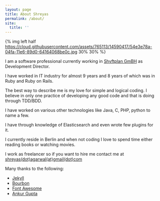```yaml
---
layout: page
title: About Shreyas
permalink: /about/
site:
  title: ''
---
```


{% img left half https://cloud.githubusercontent.com/assets/765113/14590417/54e3e78a-04fa-11e6-89d0-64164068be0c.jpg 30% 30% %}


I am a software professional currently working in [Shyftplan GmBH](https://shyftplan.de) as Development Director.

I have worked in IT industry for almost 9 years and 8 years of which was in Ruby and Ruby on Rails.

The best way to describe me is my love for simple and logical coding. I believe in only one practice of developing any good code and that is doing through TDD/BDD.

I have worked on various other technologies like Java, C, PHP, python to name a few.

I have through knowledge of Elasticsearch and even wrote few plugins for it.

I currently reside in Berlin and when not coding I love to spend time either reading books or watching movies.

I work as freelancer so if you want to hire me contact me at <a href= "mailto:shreyas.agarwal@gmail.com">shreyas(dot)agarwal(at)gmail(dot)com</a>


Many thanks to the following:

* [Jekyll](http://jekyllrb.com)
* [Bourbon](http://bourbon.io/)
* [Font Awesome](http://fortawesome.github.io/Font-Awesome)
* [Ankur Gupta](https://github.com/ankur-gupta)